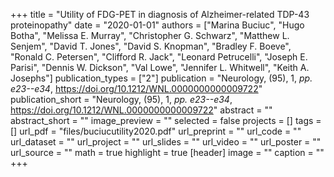+++
title = "Utility of FDG-PET in diagnosis of Alzheimer-related TDP-43 proteinopathy"
date = "2020-01-01"
authors = ["Marina Buciuc", "Hugo Botha", "Melissa E. Murray", "Christopher G. Schwarz", "Matthew L. Senjem", "David T. Jones", "David S. Knopman", "Bradley F. Boeve", "Ronald C. Petersen", "Clifford R. Jack", "Leonard Petrucelli", "Joseph E. Parisi", "Dennis W. Dickson", "Val Lowe", "Jennifer L. Whitwell", "Keith A. Josephs"]
publication_types = ["2"]
publication = "Neurology, (95), 1, _pp. e23--e34_, https://doi.org/10.1212/WNL.0000000000009722"
publication_short = "Neurology, (95), 1, _pp. e23--e34_, https://doi.org/10.1212/WNL.0000000000009722"
abstract = ""
abstract_short = ""
image_preview = ""
selected = false
projects = []
tags = []
url_pdf = "files/buciucutility2020.pdf"
url_preprint = ""
url_code = ""
url_dataset = ""
url_project = ""
url_slides = ""
url_video = ""
url_poster = ""
url_source = ""
math = true
highlight = true
[header]
image = ""
caption = ""
+++
